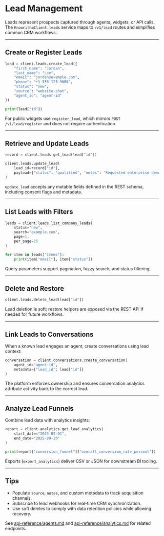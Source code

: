 ﻿# Lead Management

Leads represent prospects captured through agents, widgets, or API calls. The `KnowrithmClient.leads` service maps to `/v1/lead` routes and simplifies common CRM workflows.

---

## Create or Register Leads

```python
lead = client.leads.create_lead({
    "first_name": "Jordan",
    "last_name": "Lee",
    "email": "jordan@example.com",
    "phone": "+1-555-123-9000",
    "status": "new",
    "source": "website-chat",
    "agent_id": "agent-id"
})

print(lead["id"])
```

For public widgets use `register_lead`, which mirrors `POST /v1/lead/register` and does not require authentication.

---

## Retrieve and Update Leads

```python
record = client.leads.get_lead(lead["id"])

client.leads.update_lead(
    lead_id=record["id"],
    payload={"status": "qualified", "notes": "Requested enterprise demo"}
)
```

`update_lead` accepts any mutable fields defined in the REST schema, including consent flags and metadata.

---

## List Leads with Filters

```python
leads = client.leads.list_company_leads(
    status="new",
    search="example.com",
    page=1,
    per_page=25
)

for item in leads["items"]:
    print(item["email"], item["status"])
```

Query parameters support pagination, fuzzy search, and status filtering.

---

## Delete and Restore

```python
client.leads.delete_lead(lead["id"])
```

Lead deletion is soft; restore helpers are exposed via the REST API if needed for future workflows.

---

## Link Leads to Conversations

When a known lead engages an agent, create conversations using lead context:

```python
conversation = client.conversations.create_conversation(
    agent_id="agent-id",
    metadata={"lead_id": lead["id"]}
)
```

The platform enforces ownership and ensures conversation analytics attribute activity back to the correct lead.

---

## Analyze Lead Funnels

Combine lead data with analytics insights:

```python
report = client.analytics.get_lead_analytics(
    start_date="2025-09-01",
    end_date="2025-09-30"
)

print(report["conversion_funnel"]["overall_conversion_rate_percent"])
```

Exports (`export_analytics`) deliver CSV or JSON for downstream BI tooling.

---

## Tips

- Populate `source`, `notes`, and custom metadata to track acquisition channels.
- Subscribe to lead webhooks for real-time CRM synchronization.
- Use soft deletes to comply with data retention policies while allowing recovery.

See [api-reference/agents.md](../api-reference/companies.md) and [api-reference/analytics.md](../api-reference/analytics.md) for related endpoints.







